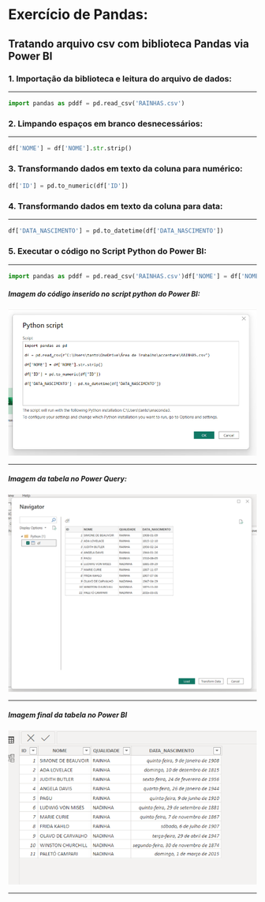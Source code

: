 # Exercício de Pandas:

## Tratando arquivo csv com biblioteca Pandas via Power BI

### 1. Importação da biblioteca e leitura do arquivo de dados:

---

```python
import pandas as pddf = pd.read_csv('RAINHAS.csv')
```

### 2. Limpando espaços em branco desnecessários:

---

```python
df['NOME'] = df['NOME'].str.strip()
```

### 3. Transformando dados em texto da coluna para numérico:

```python
df['ID'] = pd.to_numeric(df['ID'])
```


### 4. Transformando dados em texto da coluna para data:

---

```python
df['DATA_NASCIMENTO'] = pd.to_datetime(df['DATA_NASCIMENTO'])
```

### 5. Executar o código no Script Python do Power BI:

---

```python
import pandas as pddf = pd.read_csv('RAINHAS.csv')df['NOME'] = df['NOME'].str.strip()df['ID'] = pd.to_numeric(df['ID'])df['DATA_NASCIMENTO'] = pd.to_datetime(df['DATA_NASCIMENTO'])
```

##### Imagem do código inserido no script python do Power BI:

![Imagem do código inserido no script python do Power BI](BI1.png)

---

##### Imagem da tabela no Power Query:

![Imagem da tabela no Power Query](BI2.png)

---

##### Imagem final da tabela no Power BI

![Imagem final da tabela no Power BI](BI3.png)

---
